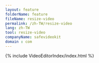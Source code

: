 ```yaml
---
layout: feature
folderName: feature
fileName: resize-video
permalink: /zh-TW/resize-video
lang: zh-TW
tool: resize-video
companyName: safevideokit
domain : com
---
```


{% include VideoEditorIndex/index.html %}

   